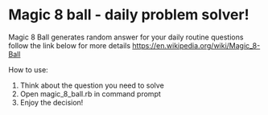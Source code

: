 # Magic 8 ball - daily problem solver!
Magic 8 Ball generates random answer for your daily routine questions
follow the link below for more details
https://en.wikipedia.org/wiki/Magic_8-Ball

How to use:
1. Think about the question you need to solve
2. Open magic_8_ball.rb in command prompt
3. Enjoy the decision!
